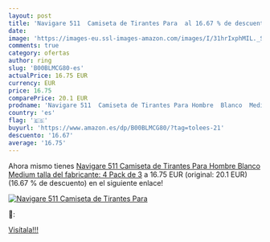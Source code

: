 ```yaml
---
layout: post
title: 'Navigare 511  Camiseta de Tirantes Para  al 16.67 % de descuento'
date: 
image: 'https://images-eu.ssl-images-amazon.com/images/I/31hrIxphMIL._SL200_.jpg'
comments: true
category: ofertas
author: ring
slug: 'B00BLMCG80-es'
actualPrice: 16.75 EUR
currency: EUR
price: 16.75
comparePrice: 20.1 EUR
prodname: 'Navigare 511  Camiseta de Tirantes Para Hombre  Blanco  Medium  talla del fabricante: 4   Pack de 3'
country: 'es'
flag: '🇪🇸'
buyurl: 'https://www.amazon.es/dp/B00BLMCG80/?tag=tolees-21'
descuento: '16.67'
average: '16.75'
---
```


Ahora mismo tienes [Navigare 511  Camiseta de Tirantes Para Hombre  Blanco  Medium  talla del fabricante: 4   Pack de 3](https://www.amazon.es/dp/B00BLMCG80/?tag=tolees-21) a 16.75 EUR (original: 20.1 EUR) (16.67 %  de descuento) en el siguiente enlace!

[![Navigare 511  Camiseta de Tirantes Para ](https://images-eu.ssl-images-amazon.com/images/I/31hrIxphMIL._SL200_.jpg)](https://www.amazon.es/dp/B00BLMCG80/?tag=tolees-21)

🔎:


[Visítala!!!](https://www.amazon.es/dp/B00BLMCG80/?tag=tolees-21)
